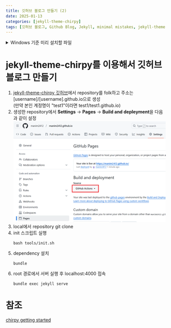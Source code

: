```yaml
---
title: 깃허브 블로그 만들기 (2)
date: 2025-01-13
categories: [jekyll-theme-chirpy]
tags: [깃허브 블로그, Github Blog, Jekyll, minimal mistakes, jekyll-theme-chirpy]    
---
```


<details>
    <summary>Windows 기준 미리 설치할 파일</summary>
    <div>
        <a href="https://www.docker.com/products/docker-desktop/">Docker Desktop</a>
    </div>
    <div>
        <a href="https://code.visualstudio.com/">Visual Studio Code</a>
    </div>
    <div>
        <a href="https://marketplace.visualstudio.com/items?itemName=ms-vscode-remote.remote-containers">Visual Studio Code Extensions</a>
    </div>
</details>

# jekyll-theme-chirpy를 이용해서 깃허브 블로그 만들기

<ol>
    <li><a href="https://github.com/cotes2020/jekyll-theme-chirpy">jekyll-theme-chirpy 깃허브</a>에서 repository를 folk하고 주소는 [username]/[username].github.io으로 생성</li>
    (만약 본인 계정명이 "test1"이라면 test1/test1.github.io)
    <li>생성한 repository에서 <strong>Settings</strong> -> <strong>Pages</strong> -> <strong>Build and depleyment</strong>을 다음과 같이 설정</li>
    <img src="https://raw.githubusercontent.com/manim2412/image/main/settings-pages.png" alt="page settings"/>
    <li>local에서 repository git clone</li>
    <li>init 스크립트 실행
        <pre><code>bash tools/init.sh</code></pre>
    </li>
    <li>dependency 설치
        <pre><code>bundle</code></pre>
    </li>
    <li>root 경로에서 서버 실행 후 localhost:4000 접속
        <pre><code>bundle exec jekyll serve</code></pre>
    </li>
</ol>

# 참조
[chirpy getting started](https://chirpy.cotes.page/posts/getting-started/)